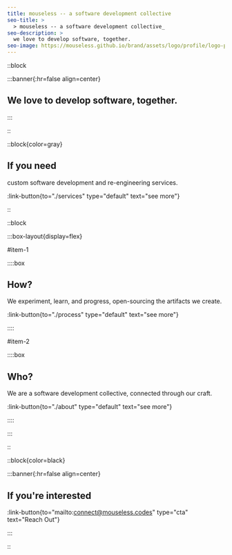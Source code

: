 ```yaml
---
title: mouseless -- a software development collective
seo-title: >
  > mouseless -- a software development collective_
seo-description: >
  we love to develop software, together.
seo-image: https://mouseless.github.io/brand/assets/logo/profile/logo-profile-mark-primary-500px.png
---
```


::block

:::banner{:hr=false align=center}

## **We** love to develop software, together.

:::

::

::block{color=gray}

## If you need

custom software development and re-engineering services.

:link-button{to="./services" type="default" text="see more"}

::

::block

:::box-layout{display=flex}

#item-1

::::box

## How?

We experiment, learn, and progress, open-sourcing the artifacts we create.

:link-button{to="./process" type="default" text="see more"}

::::

#item-2

::::box

## Who?

We are a software development collective, connected through our craft.

:link-button{to="./about" type="default" text="see more"}

::::

:::

::

::block{color=black}

:::banner{:hr=false align=center}

## If you're interested

:link-button{to="mailto:connect@mouseless.codes" type="cta" text="Reach Out"}

:::

::
